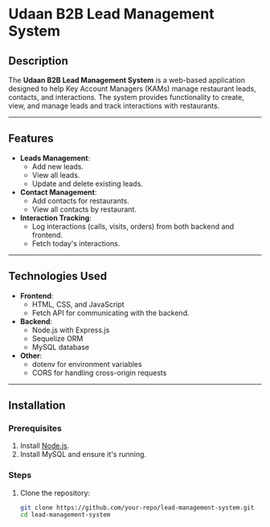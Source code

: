 # Udaan B2B Lead Management System

## Description
The **Udaan B2B Lead Management System** is a web-based application designed to help Key Account Managers (KAMs) manage restaurant leads, contacts, and interactions. The system provides functionality to create, view, and manage leads and track interactions with restaurants.

---

## Features
- **Leads Management**:
  - Add new leads.
  - View all leads.
  - Update and delete existing leads.
- **Contact Management**:
  - Add contacts for restaurants.
  - View all contacts by restaurant.
- **Interaction Tracking**:
  - Log interactions (calls, visits, orders) from both backend and frontend.
  - Fetch today's interactions.

---

## Technologies Used
- **Frontend**:
  - HTML, CSS, and JavaScript
  - Fetch API for communicating with the backend.
- **Backend**:
  - Node.js with Express.js
  - Sequelize ORM
  - MySQL database
- **Other**:
  - dotenv for environment variables
  - CORS for handling cross-origin requests

---

## Installation

### Prerequisites
1. Install [Node.js](https://nodejs.org/).
2. Install MySQL and ensure it's running.

### Steps
1. Clone the repository:
   ```bash
   git clone https://github.com/your-repo/lead-management-system.git
   cd lead-management-system
